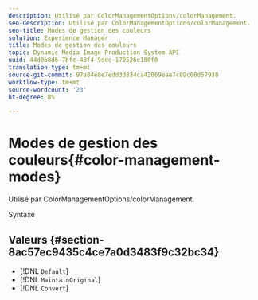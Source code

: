 ```yaml
---
description: Utilisé par ColorManagementOptions/colorManagement.
seo-description: Utilisé par ColorManagementOptions/colorManagement.
seo-title: Modes de gestion des couleurs
solution: Experience Manager
title: Modes de gestion des couleurs
topic: Dynamic Media Image Production System API
uuid: 44d0b8d6-7bfc-43f4-9ddc-179526c180f0
translation-type: tm+mt
source-git-commit: 97a84e8e7edd3d834ca42069eae7c09c00d57938
workflow-type: tm+mt
source-wordcount: '23'
ht-degree: 8%

---
```



# Modes de gestion des couleurs{#color-management-modes}

Utilisé par ColorManagementOptions/colorManagement.

Syntaxe

## Valeurs {#section-8ac57ec9435c4ce7a0d3483f9c32bc34}

* [!DNL `Default`]
* [!DNL `MaintainOriginal`]
* [!DNL `Convert`]

